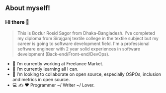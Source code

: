 ## About myself!
### Hi there 👋
> This is Bozlur Rosid Sagor from Dhaka-Bangladesh. I've completed my diploma from Sirajganj textile college in the textile subject but my career is going to  software development field. I'm a professional software engineer with 2 year solid experiences in software development (Back-end/Front-end/DevOps).

- 🔭 I’m currently working at Freelance Market.
- 🌱 I’m currently learning all I can.
- 👯 I’m looking to collaborate on open source, especially OSPOs, inclusion and metrics in open source.
- 💻  ✍️ ❤️ Programmer ~/ Writer ~/ Lover.
